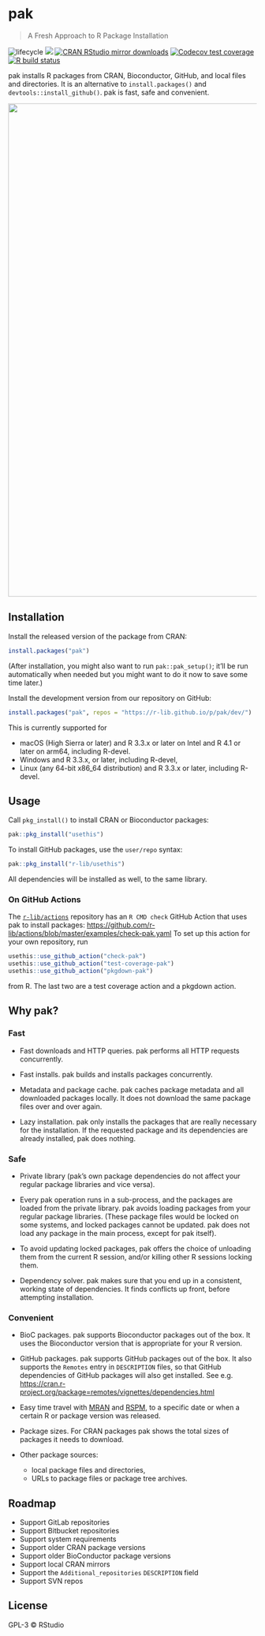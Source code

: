 
<!-- README.md is generated from README.Rmd. Please edit that file -->

# pak

> A Fresh Approach to R Package Installation

<!-- badges: start -->

![lifecycle](https://img.shields.io/badge/lifecycle-experimental-orange.svg)
[![](https://www.r-pkg.org/badges/version/pak)](https://cran.r-project.org/package=pak)
[![CRAN RStudio mirror
downloads](https://cranlogs.r-pkg.org/badges/pak)](https://www.r-pkg.org/pkg/pak)
[![Codecov test
coverage](https://codecov.io/gh/r-lib/pak/branch/main/graph/badge.svg)](https://codecov.io/gh/r-lib/pak?branch=main)
[![R build
status](https://github.com/r-lib/pak/workflows/R-CMD-check/badge.svg)](https://github.com/r-lib/pak/actions)
<!-- badges: end -->

pak installs R packages from CRAN, Bioconductor, GitHub, and local files
and directories. It is an alternative to `install.packages()` and
`devtools::install_github()`. pak is fast, safe and convenient.

<p align="center">

<img width="1000" src="https://cdn.jsdelivr.net/gh/r-lib/pak@main/tools/images/fast.svg">

</p>

## Installation

Install the released version of the package from CRAN:

``` r
install.packages("pak")
```

(After installation, you might also want to run `pak::pak_setup()`;
it’ll be run automatically when needed but you might want to do it now
to save some time later.)

Install the development version from our repository on GitHub:

``` r
install.packages("pak", repos = "https://r-lib.github.io/p/pak/dev/")
```

This is currently supported for

  - macOS (High Sierra or later) and R 3.3.x or later on Intel and R 4.1
    or later on arm64, including R-devel.
  - Windows and R 3.3.x, or later, including R-devel,
  - Linux (any 64-bit x86\_64 distribution) and R 3.3.x or later,
    including R-devel.

## Usage

Call `pkg_install()` to install CRAN or Bioconductor packages:

``` r
pak::pkg_install("usethis")
```

To install GitHub packages, use the `user/repo` syntax:

``` r
pak::pkg_install("r-lib/usethis")
```

All dependencies will be installed as well, to the same library.

### On GitHub Actions

The [`r-lib/actions`](https://github.com/r-lib/actions) repository has
an `R CMD check` GitHub Action that uses pak to install packages:
<https://github.com/r-lib/actions/blob/master/examples/check-pak.yaml>
To set up this action for your own repository, run

``` r
usethis::use_github_action("check-pak")
usethis::use_github_action("test-coverage-pak")
usethis::use_github_action("pkgdown-pak")
```

from R. The last two are a test coverage action and a pkgdown action.

## Why pak?

### Fast

  - Fast downloads and HTTP queries. pak performs all HTTP requests
    concurrently.

  - Fast installs. pak builds and installs packages concurrently.

  - Metadata and package cache. pak caches package metadata and all
    downloaded packages locally. It does not download the same package
    files over and over again.

  - Lazy installation. pak only installs the packages that are really
    necessary for the installation. If the requested package and its
    dependencies are already installed, pak does nothing.

### Safe

  - Private library (pak’s own package dependencies do not affect your
    regular package libraries and vice versa).

  - Every pak operation runs in a sub-process, and the packages are
    loaded from the private library. pak avoids loading packages from
    your regular package libraries. (These package files would be locked
    on some systems, and locked packages cannot be updated. pak does not
    load any package in the main process, except for pak itself).

  - To avoid updating locked packages, pak offers the choice of
    unloading them from the current R session, and/or killing other R
    sessions locking them.

  - Dependency solver. pak makes sure that you end up in a consistent,
    working state of dependencies. It finds conflicts up front, before
    attempting installation.

### Convenient

  - BioC packages. pak supports Bioconductor packages out of the box. It
    uses the Bioconductor version that is appropriate for your R
    version.

  - GitHub packages. pak supports GitHub packages out of the box. It
    also supports the `Remotes` entry in `DESCRIPTION` files, so that
    GitHub dependencies of GitHub packages will also get installed. See
    e.g.
    <https://cran.r-project.org/package=remotes/vignettes/dependencies.html>

  - Easy time travel with [MRAN](https://mran.microsoft.com/timemachine)
    and [RSPM](https://packagemanager.rstudio.com/client/#/), to a
    specific date or when a certain R or package version was released.

  - Package sizes. For CRAN packages pak shows the total sizes of
    packages it needs to download.

  - Other package sources:
    
      - local package files and directories,
      - URLs to package files or package tree archives.

## Roadmap

  - Support GitLab repositories
  - Support Bitbucket repositories
  - Support system requirements
  - Support older CRAN package versions
  - Support older BioConductor package versions
  - Support local CRAN mirrors
  - Support the `Additional_repositories` `DESCRIPTION` field
  - Support SVN repos

## License

GPL-3 © RStudio
